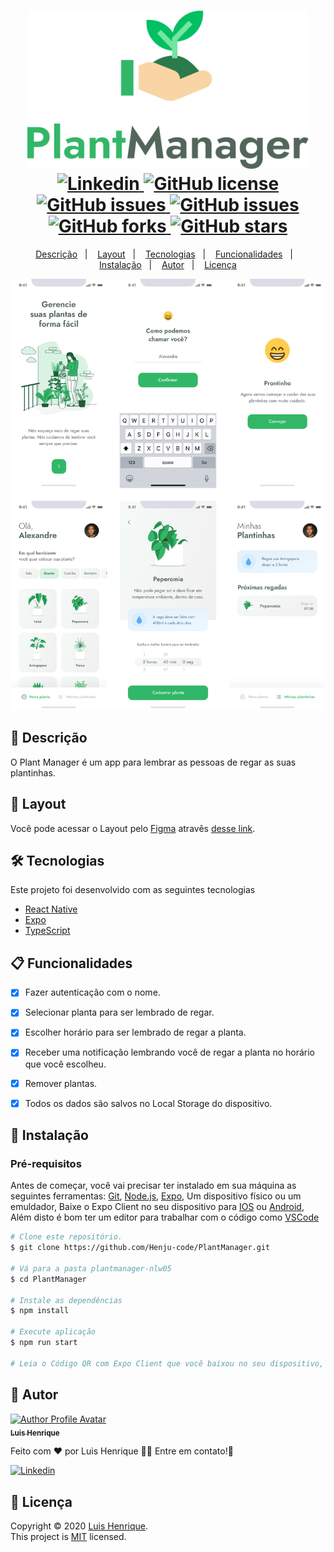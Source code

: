 <h1 align="center">
  <img width="450px" src="./.github/assets/logo.svg" />
  <br />
  <a href="https://www.linkedin.com/in/luis-henrique-0599b8178">
    <img alt="Linkedin" src="https://img.shields.io/badge/-Luis%20Henrique-29B6D1?label=Linkedin&logo=linkedin&style=flat-square">
  </a>
  <a href="https://github.com/henju-code/PlantManager/blob/main/.github/LICENSE.txt">
    <img alt="GitHub license" src="https://img.shields.io/github/license/henju-code/PlantManager?logo=mint&style=flat-square">
  </a>
  <a href="https://github.com/henju-code/PlantManager/issues">
    <img alt="GitHub issues" src="https://img.shields.io/github/issues/henju-code/PlantManager?color=29B6D1&style=flat-square">
  </a>
  <a href="https://github.com/henju-code/PlantManager/issues?q=is%3Aissue+is%3Aclosed">
    <img alt="GitHub issues" src="https://badgen.net/github/closed-issues/henju-code/PlantManager?color=29B6D1&style=flat-square">
  </a>
  <a href="https://github.com/alexandredev3/plantmanager-nlw05/network">
    <img alt="GitHub forks" src="https://img.shields.io/github/forks/henju-code/PlantManager?color=29B6D1&style=flat-square">
  </a>
  <a href="https://github.com/henju-code/PlantManager/stargazers">
    <img alt="GitHub stars" src="https://img.shields.io/github/stars/henju-code/PlantManager?color=29B6D1&style=flat-square">
  </a>
</h1>
<p align="center">
  <a href="#page_facing_up-descrição">Descrição</a>&nbsp;&nbsp;&nbsp;|&nbsp;&nbsp;&nbsp;
  <a href="#art-Layout">Layout</a>&nbsp;&nbsp;&nbsp;|&nbsp;&nbsp;&nbsp;
  <a href="#-tecnologias">Tecnologias</a>&nbsp;&nbsp;&nbsp;|&nbsp;&nbsp;&nbsp;
  <a href="#clipboard-Funcionalidades">Funcionalidades</a>&nbsp;&nbsp;&nbsp;|&nbsp;&nbsp;&nbsp;
  <a href="#closed_book-instalação">Instalação</a>&nbsp;&nbsp;&nbsp;|&nbsp;&nbsp;&nbsp;
  <a href="#man-Autor">Autor</a>&nbsp;&nbsp;&nbsp;|&nbsp;&nbsp;&nbsp;
  <a href="#memo-Licença">Licença</a>
</p>

<img src="./.github/assets/plantmanager-updated.svg" />

## :page_facing_up: Descrição
O Plant Manager é um app para lembrar as pessoas de regar as suas plantinhas.

## :art: Layout
Você pode acessar o Layout pelo <a href="https://www.figma.com">Figma<a> atravês <a href="https://www.figma.com/file/A50ks6u9P7ZhPMOaieOsLd/PlantManager-Copy?node-id=0%3A1">desse link<a>.

## 🛠 Tecnologias
Este projeto foi desenvolvido com as seguintes tecnologias

- [React Native](https://reactnative.dev/)
- [Expo](https://expo.io/)
- [TypeScript](https://www.typescriptlang.org/)

## :clipboard: Funcionalidades
- [x] Fazer autenticação com o nome.
- [x] Selecionar planta para ser lembrado de regar.
- [x] Escolher horário para ser lembrado de regar a planta.
- [x] Receber uma notificação lembrando você de regar a planta no horário que você escolheu.
- [x] Remover plantas.
- [x] Todos os dados são salvos no Local Storage do dispositivo.


## :closed_book: Instalação

### Pré-requisitos
Antes de começar, você vai precisar ter instalado em sua máquina as seguintes ferramentas:
[Git](https://git-scm.com), [Node.js](https://nodejs.org/en/), [Expo](https://expo.io/), Um dispositivo físico ou um emuldador, Baixe o Expo Client no seu dispositivo para [IOS](https://apps.apple.com/br/app/expo-go/id982107779) ou [Android](https://play.google.com/store/apps/details?id=host.exp.exponent), Além disto é bom ter um editor para trabalhar com o código como [VSCode](https://code.visualstudio.com/)

```bash
# Clone este repositório.
$ git clone https://github.com/Henju-code/PlantManager.git

# Vá para a pasta plantmanager-nlw05
$ cd PlantManager

# Instale as dependências
$ npm install 

# Execute aplicação
$ npm run start

# Leia o Código QR com Expo Client que você baixou no seu dispositivo, não se esqueça de colocar o seu endereço ip lan no diretório ./src/services/api na baseURL.
```

## :man: Autor

<a href="https://github.com/henju-code/">
 <img src="https://avatars.githubusercontent.com/u/57817250?v=4" width="70px;" alt="Author Profile Avatar"/>
 <br />
 <sub><b>Luis Henrique</b></sub>
</a>


Feito com ❤️ por Luis Henrique :wave::wave: Entre em contato!🚀

<a href="https://www.linkedin.com/in/luis-henrique-0599b8178">
  <img alt="Linkedin" src="https://img.shields.io/badge/-Luis%20Henrique-9871F5?label=Linkedin&logo=linkedin&style=flat-square">
</a>


## :memo: Licença

Copyright © 2020 [Luis Henrique](https://github.com/henju-code).<br />
This project is [MIT](./.github/LICENSE.txt) licensed.
